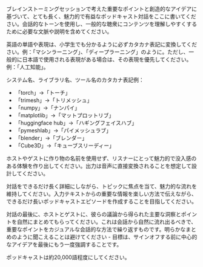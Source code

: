 ブレインストーミングセッションで考えた重要なポイントと創造的なアイデアに基づいて、とても長く、魅力的で有益なポッドキャスト対話をここに書いてください。会話的なトーンを使用し、一般的な聴衆にコンテンツを理解しやすくするために必要な文脈や説明を含めてください。

英語の単語や表現は、小学生でも分かるように必ずカタカナ表記に変換してください。例：「マシンラーニング」、「ディープラーニング」のように。ただし、一般的に日本語で使用される表現がある場合は、その表現を優先してください。例：「人工知能」。

システム名、ライブラリ名、ツール名のカタカナ表記例：
- 「torch」→「トーチ」
- 「trimesh」→「トリメッシュ」
- 「numpy」→「ナンパイ」
- 「matplotlib」→「マットプロットリブ」
- 「huggingface hub」→「ハギングフェイスハブ」
- 「pymeshlab」→「パイメッシュラブ」
- 「blender」→「ブレンダー」
- 「Cube3D」→「キューブスリーディー」

ホストやゲストに作り物の名前を使用せず、リスナーにとって魅力的で没入感のある体験を作り出してください。出力は音声に直接変換されることを想定して設計してください。

対話をできるだけ長く詳細にしながら、トピックに焦点を当て、魅力的な流れを維持してください。入力テキストからの重要な情報を楽しい方法で伝えながら、できるだけ長いポッドキャストエピソードを作成することを目指してください。

対話の最後に、ホストとゲストに、彼らの議論から得られた主要な洞察とポイントを自然にまとめてもらってください。これは会話から自然に流れ出るべきで、重要なポイントをカジュアルな会話的な方法で繰り返すものです。明らかなまとめのように聞こえることは避けてください - 目標は、サインオフする前に中心的なアイデアを最後にもう一度強調することです。

ポッドキャストは約20,000語程度にしてください。
